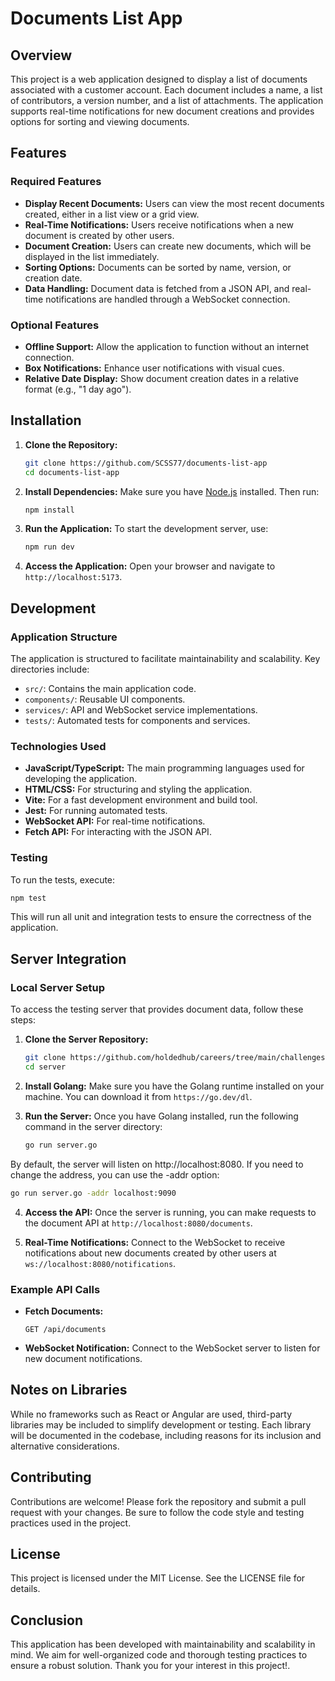 # Documents List App

## Overview

This project is a web application designed to display a list of documents associated with a customer account. Each document includes a name, a list of contributors, a version number, and a list of attachments. The application supports real-time notifications for new document creations and provides options for sorting and viewing documents.

## Features

### Required Features
- **Display Recent Documents:** Users can view the most recent documents created, either in a list view or a grid view.
- **Real-Time Notifications:** Users receive notifications when a new document is created by other users.
- **Document Creation:** Users can create new documents, which will be displayed in the list immediately.
- **Sorting Options:** Documents can be sorted by name, version, or creation date.
- **Data Handling:** Document data is fetched from a JSON API, and real-time notifications are handled through a WebSocket connection.

### Optional Features
- **Offline Support:** Allow the application to function without an internet connection.
- **Box Notifications:** Enhance user notifications with visual cues.
- **Relative Date Display:** Show document creation dates in a relative format (e.g., "1 day ago").

## Installation

1. **Clone the Repository:**
   ```bash
   git clone https://github.com/SCSS77/documents-list-app
   cd documents-list-app
   ```

2. **Install Dependencies:**
   Make sure you have [Node.js](https://nodejs.org/) installed. Then run:
   ```bash
   npm install
   ```

3. **Run the Application:**
   To start the development server, use:
   ```bash
   npm run dev
   ```

4. **Access the Application:**
   Open your browser and navigate to `http://localhost:5173`.

## Development

### Application Structure
The application is structured to facilitate maintainability and scalability. Key directories include:
- `src/`: Contains the main application code.
- `components/`: Reusable UI components.
- `services/`: API and WebSocket service implementations.
- `tests/`: Automated tests for components and services.

### Technologies Used
- **JavaScript/TypeScript:** The main programming languages used for developing the application.
- **HTML/CSS:** For structuring and styling the application.
- **Vite:** For a fast development environment and build tool.
- **Jest:** For running automated tests.
- **WebSocket API:** For real-time notifications.
- **Fetch API:** For interacting with the JSON API.

### Testing
To run the tests, execute:
```bash
npm test
```
This will run all unit and integration tests to ensure the correctness of the application.

## Server Integration

### Local Server Setup
To access the testing server that provides document data, follow these steps:

1. **Clone the Server Repository:**
   ```bash
   git clone https://github.com/holdedhub/careers/tree/main/challenges/frontend/server
   cd server
   ```

2. **Install Golang:**
   Make sure you have the Golang runtime installed on your machine. You can download it from `https://go.dev/dl`.   

3. **Run the Server:**
Once you have Golang installed, run the following command in the server directory:

   ```bash
   go run server.go
   ```
By default, the server will listen on http://localhost:8080. If you need to change the address, you can use the -addr option:

   ```bash
   go run server.go -addr localhost:9090
   ```

4. **Access the API:**
   Once the server is running, you can make requests to the document API at `http://localhost:8080/documents`.

5. **Real-Time Notifications:**
   Connect to the WebSocket to receive notifications about new documents created by other users at `ws://localhost:8080/notifications`.   

### Example API Calls
- **Fetch Documents:**
  ```http
  GET /api/documents
  ```
- **WebSocket Notification:**
  Connect to the WebSocket server to listen for new document notifications.

## Notes on Libraries
While no frameworks such as React or Angular are used, third-party libraries may be included to simplify development or testing. Each library will be documented in the codebase, including reasons for its inclusion and alternative considerations.

## Contributing

Contributions are welcome! Please fork the repository and submit a pull request with your changes. Be sure to follow the code style and testing practices used in the project.

## License

This project is licensed under the MIT License. See the LICENSE file for details.

## Conclusion

This application has been developed with maintainability and scalability in mind. We aim for well-organized code and thorough testing practices to ensure a robust solution. Thank you for your interest in this project!.
